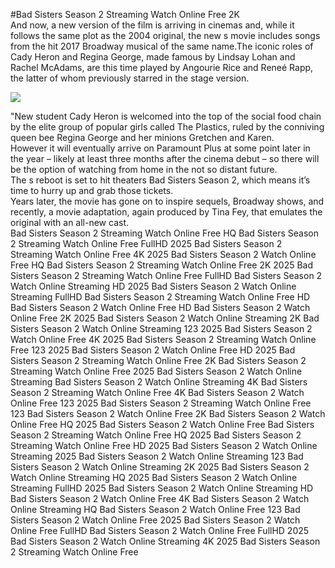 #Bad Sisters Season 2 Streaming Watch Online Free 2K  
And now, a new version of the film is arriving in cinemas and, while it follows the same plot as the 2004 original, the new s movie includes songs from the hit 2017 Broadway musical of the same name.The iconic roles of Cady Heron and Regina George, made famous by Lindsay Lohan and Rachel McAdams, are this time played by Angourie Rice and Reneé Rapp, the latter of whom previously starred in the stage version.  
  
[![](https://i.imgur.com/qSNzIqt.png)](https://movie.rssnews.media/ONXtzgF.php)  
  
"New student Cady Heron is welcomed into the top of the social food chain by the elite group of popular girls called The Plastics, ruled by the conniving queen bee Regina George and her minions Gretchen and Karen.  
However it will eventually arrive on Paramount Plus at some point later in the year – likely at least three months after the cinema debut – so there will be the option of watching from home in the not so distant future.  
The s reboot is set to hit theaters Bad Sisters Season 2, which means it’s time to hurry up and grab those tickets.  
Years later, the movie has gone on to inspire sequels, Broadway shows, and recently, a movie adaptation, again produced by Tina Fey, that emulates the original with an all-new cast.  
Bad Sisters Season 2 Streaming Watch Online Free HQ
Bad Sisters Season 2 Streaming Watch Online Free FullHD 2025
Bad Sisters Season 2 Streaming Watch Online Free 4K 2025
Bad Sisters Season 2 Watch Online Free HQ
Bad Sisters Season 2 Streaming Watch Online Free 2K 2025
Bad Sisters Season 2 Streaming Watch Online Free FullHD
Bad Sisters Season 2 Watch Online Streaming HD 2025
Bad Sisters Season 2 Watch Online Streaming FullHD
Bad Sisters Season 2 Streaming Watch Online Free HD
Bad Sisters Season 2 Watch Online Free HD
Bad Sisters Season 2 Watch Online Free 2K 2025
Bad Sisters Season 2 Watch Online Streaming 2K
Bad Sisters Season 2 Watch Online Streaming 123 2025
Bad Sisters Season 2 Watch Online Free 4K 2025
Bad Sisters Season 2 Streaming Watch Online Free 123 2025
Bad Sisters Season 2 Watch Online Free HD 2025
Bad Sisters Season 2 Streaming Watch Online Free 2K
Bad Sisters Season 2 Streaming Watch Online Free 2025
Bad Sisters Season 2 Watch Online Streaming
Bad Sisters Season 2 Watch Online Streaming 4K
Bad Sisters Season 2 Streaming Watch Online Free 4K
Bad Sisters Season 2 Watch Online Free 123 2025
Bad Sisters Season 2 Streaming Watch Online Free 123
Bad Sisters Season 2 Watch Online Free 2K
Bad Sisters Season 2 Watch Online Free HQ 2025
Bad Sisters Season 2 Watch Online Free
Bad Sisters Season 2 Streaming Watch Online Free HQ 2025
Bad Sisters Season 2 Streaming Watch Online Free HD 2025
Bad Sisters Season 2 Watch Online Streaming 2025
Bad Sisters Season 2 Watch Online Streaming 123
Bad Sisters Season 2 Watch Online Streaming 2K 2025
Bad Sisters Season 2 Watch Online Streaming HQ 2025
Bad Sisters Season 2 Watch Online Streaming FullHD 2025
Bad Sisters Season 2 Watch Online Streaming HD
Bad Sisters Season 2 Watch Online Free 4K
Bad Sisters Season 2 Watch Online Streaming HQ
Bad Sisters Season 2 Watch Online Free 123
Bad Sisters Season 2 Watch Online Free 2025
Bad Sisters Season 2 Watch Online Free FullHD
Bad Sisters Season 2 Watch Online Free FullHD 2025
Bad Sisters Season 2 Watch Online Streaming 4K 2025
Bad Sisters Season 2 Streaming Watch Online Free